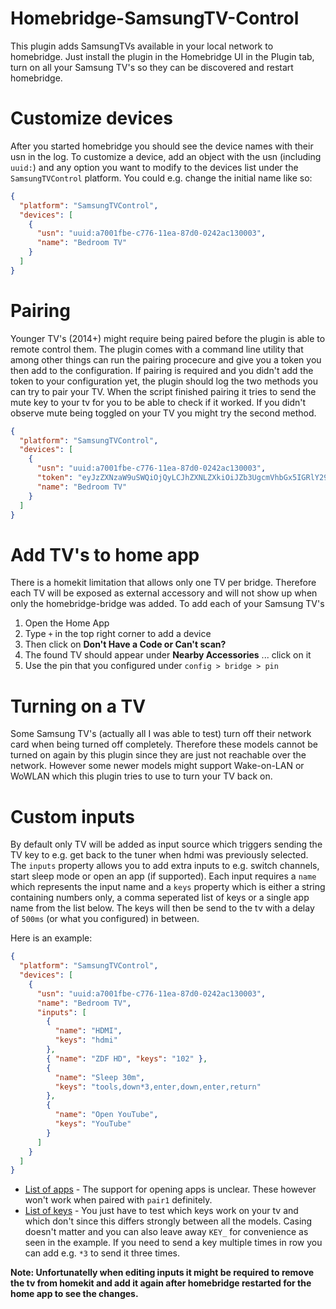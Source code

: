 # Homebridge-SamsungTV-Control

This plugin adds SamsungTVs available in your local network to homebridge. Just install the plugin in the Homebridge UI in the Plugin tab, turn on all your Samsung TV's so they can be discovered and restart homebridge.

# Customize devices

After you started homebridge you should see the device names with their usn in the log. To customize a device, add an object with the usn (including `uuid:`) and any option you want to modify to the devices list under the `SamsungTVControl` platform. You could e.g. change the initial name like so:

```json
{
  "platform": "SamsungTVControl",
  "devices": [
    {
      "usn": "uuid:a7001fbe-c776-11ea-87d0-0242ac130003",
      "name": "Bedroom TV"
    }
  ]
}
```

# Pairing

Younger TV's (2014+) might require being paired before the plugin is able to remote control them. The plugin comes with a command line utility that among other things can run the pairing procecure and give you a token you then add to the configuration. If pairing is required and you didn't add the token to your configuration yet, the plugin should log the two methods you can try to pair your TV. When the script finished pairing it tries to send the mute key to your tv for you to be able to check if it worked. If you didn't observe mute being toggled on your TV you might try the second method.

```json
{
  "platform": "SamsungTVControl",
  "devices": [
    {
      "usn": "uuid:a7001fbe-c776-11ea-87d0-0242ac130003",
      "token": "eyJzZXNzaW9uSWQiOjQyLCJhZXNLZXkiOiJZb3UgcmVhbGx5IGRlY29kZWQgdGhpcz8g8J+YiSJ9",
      "name": "Bedroom TV"
    }
  ]
}
```

# Add TV's to home app

There is a homekit limitation that allows only one TV per bridge. Therefore each TV will be exposed as external accessory and will not show up when only the homebridge-bridge was added. To add each of your Samsung TV's

1. Open the Home App
2. Type `+` in the top right corner to add a device
3. Then click on **Don't Have a Code or Can't scan?**
4. The found TV should appear under **Nearby Accessories** ... click on it
5. Use the pin that you configured under `config > bridge > pin`

# Turning on a TV

Some Samsung TV's (actually all I was able to test) turn off their network card when being turned off completely. Therefore these models cannot be turned on again by this plugin since they are just not reachable over the network. However some newer models might support Wake-on-LAN or WoWLAN which this plugin tries to use to turn your TV back on.

# Custom inputs

By default only TV will be added as input source which triggers sending the TV key to e.g. get back to the tuner when hdmi was previously selected. The `inputs` property allows you to add extra inputs to e.g. switch channels, start sleep mode or open an app (if supported). Each input requires a `name` which represents the input name and a `keys` property which is either a string containing numbers only, a comma seperated list of keys or a single app name from the list below. The keys will then be send to the tv with a delay of `500ms` (or what you configured) in between.

Here is an example:

```json
{
  "platform": "SamsungTVControl",
  "devices": [
    {
      "usn": "uuid:a7001fbe-c776-11ea-87d0-0242ac130003",
      "name": "Bedroom TV",
      "inputs": [
        {
          "name": "HDMI",
          "keys": "hdmi"
        },
        { "name": "ZDF HD", "keys": "102" },
        {
          "name": "Sleep 30m",
          "keys": "tools,down*3,enter,down,enter,return"
        },
        {
          "name": "Open YouTube",
          "keys": "YouTube"
        }
      ]
    }
  ]
}
```

- [List of apps](https://github.com/Toxblh/samsung-tv-control/blob/HEAD/src/apps.ts) - The support for opening apps is unclear. These however won't work when paired with `pair1` definitely.
- [List of keys](https://github.com/Toxblh/samsung-tv-control/blob/master/src/keys.ts) - You just have to test which keys work on your tv and which don't since this differs strongly between all the models. Casing doesn't matter and you can also leave away `KEY_` for convenience as seen in the example. If you need to send a key multiple times in row you can add e.g. `*3` to send it three times.

**Note: Unfortunatelly when editing inputs it might be required to remove the tv from homekit and add it again after homebridge restarted for the home app to see the changes.**
